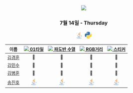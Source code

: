 <div align="center">
  <h3><img src="https://images.velog.io/images/kyle/post/b43968c8-412e-4bad-9e02-805bd14d5445/what-is-an-algorithm.png" height="300"/></h3>

  ### <center>**7월 14일 - Thursday**</center>
  <!--Java-->
  <img src="https://raw.githubusercontent.com/vscode-icons/vscode-icons/master/icons/file_type_jar.svg" height="25"/>
  <!--Python-->
  <img src="https://raw.githubusercontent.com/vscode-icons/vscode-icons/master/icons/file_type_python.svg" height="25"/>

  <!--문제를 풀었으면 위의 아이콘을 복사해서 붙여넣기-->
  <!--링크 삽입할 때 Forked Repo(개인 저장소)가 아닌 Remote Repo(원본 저장소) 주소를 붙여넣을 것-->
  |이름|[<img src="https://d2gd6pc034wcta.cloudfront.net/tier/8.svg" height="12"> 01타일](https://www.acmicpc.net/problem/1904)|[<img src="https://d2gd6pc034wcta.cloudfront.net/tier/8.svg" height="12"> 파도반 수열](https://www.acmicpc.net/problem/9461)|[<img src="https://d2gd6pc034wcta.cloudfront.net/tier/10.svg" height="12"> RGB거리](https://www.acmicpc.net/problem/1149)|[<img src="https://d2gd6pc034wcta.cloudfront.net/tier/10.svg" height="12"> 스티커](https://www.acmicpc.net/problem/9465)|
  |:---:|:---:|:---:|:---:|:---:|
  |[김경훈](https://github.com/khoon-git)|🧠|🧠|🧠|🧠|
  |[김민수](https://github.com/Minsu9130)|🧠|🧠|🧠|🧠|
  |[김병훈](https://github.com/hunibottle)|🧠|🧠|🧠|🧠|
  |[송진호](https://github.com/sth4881)|[<img src="https://raw.githubusercontent.com/vscode-icons/vscode-icons/master/icons/file_type_jar.svg" height="25"/>](./BOJ1904_JH.md)|[<img src="https://raw.githubusercontent.com/vscode-icons/vscode-icons/master/icons/file_type_jar.svg" height="25"/>](./BOJ9461_JH.md)|[<img src="https://raw.githubusercontent.com/vscode-icons/vscode-icons/master/icons/file_type_jar.svg" height="25"/>](./BOJ1149_JH.md)|[<img src="https://raw.githubusercontent.com/vscode-icons/vscode-icons/master/icons/file_type_jar.svg" height="25"/>](./BOJ9465_JH.md)|
